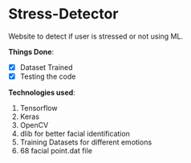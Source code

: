 # Stress-Detector
Website to detect if user is stressed or not using ML.

**Things Done**:
- [x] Dataset Trained
- [x] Testing the code

**Technologies used**:
1. Tensorflow
2. Keras
3. OpenCV
4. dlib for better facial identification
5. Training Datasets for different emotions
6. 68 facial point.dat file 
